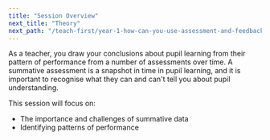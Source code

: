```yaml
---
title: "Session Overview"
next_title: "Theory"
next_path: "/teach-first/year-1-how-can-you-use-assessment-and-feedback-to-greatest-effect/spring-week-6-ect-theory"
---
```


As a teacher, you draw your conclusions about pupil learning from their pattern of performance from a number of assessments over time. A summative assessment is a snapshot in time in pupil learning, and it is important to recognise what they can and can't tell you about pupil understanding.

This session will focus on:

- The importance and challenges of summative data
- Identifying patterns of performance
